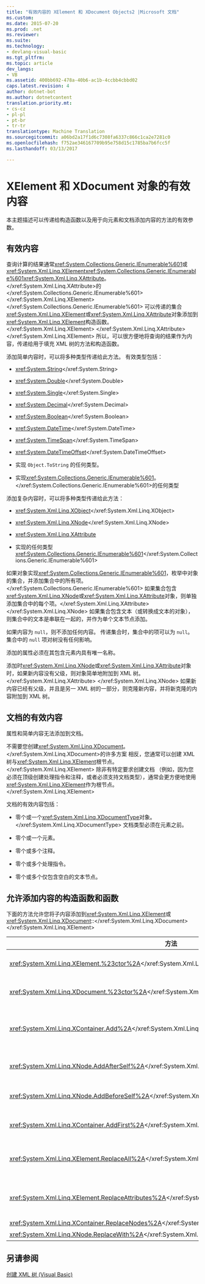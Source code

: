 ```yaml
---
title: "有效内容的 XElement 和 XDocument Objects2 |Microsoft 文档"
ms.custom: 
ms.date: 2015-07-20
ms.prod: .net
ms.reviewer: 
ms.suite: 
ms.technology:
- devlang-visual-basic
ms.tgt_pltfrm: 
ms.topic: article
dev_langs:
- VB
ms.assetid: 400bb692-478a-40b6-ac1b-4ccbb4cbbd02
caps.latest.revision: 4
author: dotnet-bot
ms.author: dotnetcontent
translation.priority.mt:
- cs-cz
- pl-pl
- pt-br
- tr-tr
translationtype: Machine Translation
ms.sourcegitcommit: a06bd2a17f1d6c7308fa6337c866c1ca2e7281c0
ms.openlocfilehash: f752ae346167709b95e758d15c1785ba7b6fcc5f
ms.lasthandoff: 03/13/2017

---
```

# <a name="valid-content-of-xelement-and-xdocument-objects"></a>XElement 和 XDocument 对象的有效内容
本主题描述可以传递给构造函数以及用于向元素和文档添加内容的方法的有效参数。  
  
## <a name="valid-content"></a>有效内容  
 查询计算的结果通常<xref:System.Collections.Generic.IEnumerable%601>或<xref:System.Xml.Linq.XElement><xref:System.Collections.Generic.IEnumerable%601><xref:System.Xml.Linq.XAttribute>。</xref:System.Xml.Linq.XAttribute>的</xref:System.Collections.Generic.IEnumerable%601></xref:System.Xml.Linq.XElement></xref:System.Collections.Generic.IEnumerable%601> 可以传递的集合<xref:System.Xml.Linq.XElement>或<xref:System.Xml.Linq.XAttribute>对象添加到<xref:System.Xml.Linq.XElement>构造函数。</xref:System.Xml.Linq.XElement> </xref:System.Xml.Linq.XAttribute> </xref:System.Xml.Linq.XElement> 所以，可以很方便地将查询的结果作为内容，传递给用于填充 XML 树的方法和构造函数。  
  
 添加简单内容时，可以将多种类型传递给此方法。 有效类型包括：  
  
-   <xref:System.String></xref:System.String>  
  
-   <xref:System.Double></xref:System.Double>  
  
-   <xref:System.Single></xref:System.Single>  
  
-   <xref:System.Decimal></xref:System.Decimal>  
  
-   <xref:System.Boolean></xref:System.Boolean>  
  
-   <xref:System.DateTime></xref:System.DateTime>  
  
-   <xref:System.TimeSpan></xref:System.TimeSpan>  
  
-   <xref:System.DateTimeOffset></xref:System.DateTimeOffset>  
  
-   实现 `Object.ToString` 的任何类型。  
  
-   实现<xref:System.Collections.Generic.IEnumerable%601>。</xref:System.Collections.Generic.IEnumerable%601>的任何类型  
  
 添加复杂内容时，可以将多种类型传递给此方法：  
  
-   <xref:System.Xml.Linq.XObject></xref:System.Xml.Linq.XObject>  
  
-   <xref:System.Xml.Linq.XNode></xref:System.Xml.Linq.XNode>  
  
-   <xref:System.Xml.Linq.XAttribute>  
  
-   实现的任何类型<xref:System.Collections.Generic.IEnumerable%601></xref:System.Collections.Generic.IEnumerable%601>  
  
 如果对象实现<xref:System.Collections.Generic.IEnumerable%601>，枚举中对象的集合，并添加集合中的所有项。</xref:System.Collections.Generic.IEnumerable%601> 如果集合包含<xref:System.Xml.Linq.XNode>或<xref:System.Xml.Linq.XAttribute>对象，则单独添加集合中的每个项。</xref:System.Xml.Linq.XAttribute> </xref:System.Xml.Linq.XNode> 如果集合包含文本（或转换成文本的对象），则集合中的文本是串联在一起的，并作为单个文本节点添加。  
  
 如果内容为 `null`，则不添加任何内容。 传递集合时，集合中的项可以为 `null`。 集合中的 `null` 项对树没有任何影响。  
  
 添加的属性必须在其包含元素内具有唯一名称。  
  
 添加时<xref:System.Xml.Linq.XNode>或<xref:System.Xml.Linq.XAttribute>对象时，如果新内容没有父级，则对象简单地附加到 XML 树。</xref:System.Xml.Linq.XAttribute> </xref:System.Xml.Linq.XNode> 如果新内容已经有父级，并且是另一 XML 树的一部分，则克隆新内容，并将新克隆的内容附加到 XML 树。  
  
## <a name="valid-content-for-documents"></a>文档的有效内容  
 属性和简单内容无法添加到文档。  
  
 不需要您创建<xref:System.Xml.Linq.XDocument>。</xref:System.Xml.Linq.XDocument>的许多方案 相反，您通常可以创建 XML 树与<xref:System.Xml.Linq.XElement>根节点。</xref:System.Xml.Linq.XElement> 除非有特定要求创建文档 （例如，因为您必须在顶级创建处理指令和注释，或者必须支持文档类型），通常会更方便地使用<xref:System.Xml.Linq.XElement>作为根节点。</xref:System.Xml.Linq.XElement>  
  
 文档的有效内容包括：  
  
-   零个或一个<xref:System.Xml.Linq.XDocumentType>对象。</xref:System.Xml.Linq.XDocumentType> 文档类型必须在元素之前。  
  
-   零个或一个元素。  
  
-   零个或多个注释。  
  
-   零个或多个处理指令。  
  
-   零个或多个仅包含空白的文本节点。  
  
## <a name="constructors-and-functions-that-allow-adding-content"></a>允许添加内容的构造函数和函数  
 下面的方法允许您将子内容添加到<xref:System.Xml.Linq.XElement>或<xref:System.Xml.Linq.XDocument>::</xref:System.Xml.Linq.XDocument> </xref:System.Xml.Linq.XElement>  
  
|方法|说明|  
|------------|-----------------|  
|<xref:System.Xml.Linq.XElement.%23ctor%2A></xref:System.Xml.Linq.XElement.%23ctor%2A>|构造<xref:System.Xml.Linq.XElement>。</xref:System.Xml.Linq.XElement>|  
|<xref:System.Xml.Linq.XDocument.%23ctor%2A></xref:System.Xml.Linq.XDocument.%23ctor%2A>|构造<xref:System.Xml.Linq.XDocument>。</xref:System.Xml.Linq.XDocument>|  
|<xref:System.Xml.Linq.XContainer.Add%2A></xref:System.Xml.Linq.XContainer.Add%2A>|<xref:System.Xml.Linq.XElement>或<xref:System.Xml.Linq.XDocument>.</xref:System.Xml.Linq.XDocument></xref:System.Xml.Linq.XElement>的子内容的末尾添加|  
|<xref:System.Xml.Linq.XNode.AddAfterSelf%2A></xref:System.Xml.Linq.XNode.AddAfterSelf%2A>|在<xref:System.Xml.Linq.XNode>。</xref:System.Xml.Linq.XNode>之后添加内容|  
|<xref:System.Xml.Linq.XNode.AddBeforeSelf%2A></xref:System.Xml.Linq.XNode.AddBeforeSelf%2A>|<xref:System.Xml.Linq.XNode>。</xref:System.Xml.Linq.XNode>之前添加的内容|  
|<xref:System.Xml.Linq.XContainer.AddFirst%2A></xref:System.Xml.Linq.XContainer.AddFirst%2A>|<xref:System.Xml.Linq.XContainer>。</xref:System.Xml.Linq.XContainer>的子内容的开头添加内容|  
|<xref:System.Xml.Linq.XElement.ReplaceAll%2A></xref:System.Xml.Linq.XElement.ReplaceAll%2A>|替换<xref:System.Xml.Linq.XElement>。</xref:System.Xml.Linq.XElement>的所有内容 （子节点和属性）|  
|<xref:System.Xml.Linq.XElement.ReplaceAttributes%2A></xref:System.Xml.Linq.XElement.ReplaceAttributes%2A>|替换<xref:System.Xml.Linq.XElement>。</xref:System.Xml.Linq.XElement>的属性|  
|<xref:System.Xml.Linq.XContainer.ReplaceNodes%2A></xref:System.Xml.Linq.XContainer.ReplaceNodes%2A>|用新内容替换子节点。|  
|<xref:System.Xml.Linq.XNode.ReplaceWith%2A></xref:System.Xml.Linq.XNode.ReplaceWith%2A>|用新内容替换节点。|  
  
## <a name="see-also"></a>另请参阅  
 [创建 XML 树 (Visual Basic)](../../../../visual-basic/programming-guide/concepts/linq/creating-xml-trees.md)
